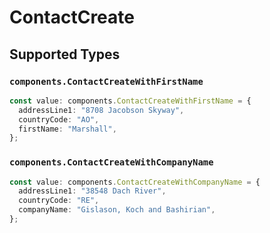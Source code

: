 # ContactCreate


## Supported Types

### `components.ContactCreateWithFirstName`

```typescript
const value: components.ContactCreateWithFirstName = {
  addressLine1: "8708 Jacobson Skyway",
  countryCode: "AO",
  firstName: "Marshall",
};
```

### `components.ContactCreateWithCompanyName`

```typescript
const value: components.ContactCreateWithCompanyName = {
  addressLine1: "38548 Dach River",
  countryCode: "RE",
  companyName: "Gislason, Koch and Bashirian",
};
```

